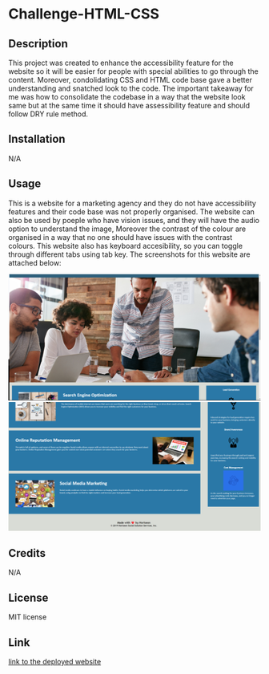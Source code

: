 # Challenge-HTML-CSS

## Description

This project was created to enhance the accessibility feature for the website so it will be easier for people with special abilities to go through the content. Moreover, condolidating CSS and HTML code base gave a better understanding and snatched look to the code. The important takeaway for me was how to consolidate the codebase in a way that the website look same but at the same time it should have assessibility feature and should follow DRY rule method. 

## Installation

N/A

## Usage

This is a website for a marketing agency and they do not have accessibility features and their code base was not properly organised. The website can also be used by poeple who have vision issues, and they will have the audio option to understand the image, Moreover the contrast of the colour are organised in a way that no one should have issues with the contrast colours. This website also has keyboard accesibility, so you can toggle through different tabs using tab key. The screenshots for this website are attached below:


![top part of page](assets/images/image-1.png) 
![bottom part of page](./assets/images/image-2.png)

## Credits

N/A

## License

MIT license

## Link
[link to the deployed website](https://saloni0412.github.io/challenge-HTML-CSS/)
